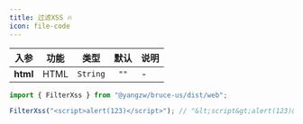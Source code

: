 ```yaml
---
title: 过滤XSS 🔥
icon: file-code
---
```


入参|功能|类型|默认|说明
:-:|:-:|:-:|:-:|-
**html**|HTML|`String`|`""`|-

```js
import { FilterXss } from "@yangzw/bruce-us/dist/web";

FilterXss("<script>alert(123)</script>"); // "&lt;script&gt;alert(123)&lt;/script&gt;"
```